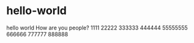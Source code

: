 # hello-world
hello world
How are you people?
1111
22222
333333
444444
55555555 
666666
777777
888888